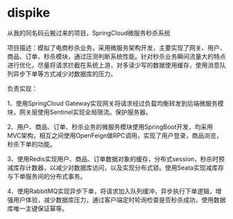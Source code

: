 # dispike
从我的同名码云搬过来的项目，SpringCloud微服务秒杀系统

项目描述：模拟了电商秒杀业务，采用微服务架构开发，主要实现了网关、用户、商品、订单、秒杀模块，通过压测判断系统性能。针对秒杀业务瞬间流量大的特点进行优化，尽量将请求拦截在系统上游，对多读少写的数据使用缓存，使用消息队列异步下单等方式减少对数据库的压力。

负责实现：

1、使用SpringCloud Gateway实现网关将请求经过负载均衡转发到后端微服务模块，网关层使用Sentinel实现全局限流。保护服务器。

2、用户、商品、订单、秒杀业务的微服务模块使用SpringBoot开发，均采用MVC架构，相互之间使用OpenFeign做RPC调用，实现了用户登录，商品浏览，秒杀下单的功能。

3、使用Redis实现用户、商品、订单数据对象的缓存，分布式session，秒杀时预减库存计数器，以减少对数据库访问，以及实现分布式锁。使用Seata实现减库存与下单服务间的分布式事务。

4、使用RabbitMQ实现异步下单，将请求加入队列缓冲，异步执行下单逻辑，增强用户体验，减少数据库压力，通过客户端定时轮询检查是否秒杀成功，使用数据库唯一主键保证幂等。
